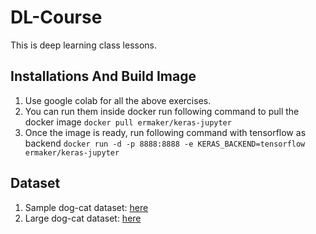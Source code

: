 # DL-Course
This is deep learning class lessons. 


## Installations And Build Image
1. Use google colab for all the above exercises. 
2. You can run them inside docker run following command to pull the docker image `docker pull ermaker/keras-jupyter`
3. Once the image is ready, run following command with tensorflow as backend `docker run -d -p 8888:8888 -e KERAS_BACKEND=tensorflow ermaker/keras-jupyter`


## Dataset
1. Sample dog-cat dataset: [here](https://www.dropbox.com/s/df6vzzdc96cce6p/sample-dog-cat.tar) 
2. Large dog-cat dataset: [here](http://files.fast.ai/data/dogscats.zip)
